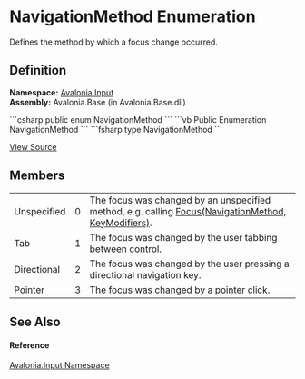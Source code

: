 # NavigationMethod Enumeration


Defines the method by which a focus change occurred.



## Definition
**Namespace:** <a href="N_Avalonia_Input">Avalonia.Input</a>  
**Assembly:** Avalonia.Base (in Avalonia.Base.dll)

<Tabs groupId="api-code-preview">
<TabItem value="csharp" label="C#">
```csharp
public enum NavigationMethod
```
</TabItem>
<TabItem value="vb" label="VB">
```vb
Public Enumeration NavigationMethod
```
</TabItem>
<TabItem value="fsharp" label="F#">
```fsharp
type NavigationMethod
```
</TabItem>
</Tabs>



<a href="https://github.com/AvaloniaUI/Avalonia/tree/master/src/Avalonia.Base/Input/NavigationMethod.cs" title="View the source code">View Source</a>



## Members
<table>
<tr>
<td>Unspecified</td>
<td>0</td>
<td>The focus was changed by an unspecified method, e.g. calling <a href="M_Avalonia_Input_InputElement_Focus">Focus(NavigationMethod, KeyModifiers)</a>.</td>
</tr>
<tr>
<td>Tab</td>
<td>1</td>
<td>The focus was changed by the user tabbing between control.</td>
</tr>
<tr>
<td>Directional</td>
<td>2</td>
<td>The focus was changed by the user pressing a directional navigation key.</td>
</tr>
<tr>
<td>Pointer</td>
<td>3</td>
<td>The focus was changed by a pointer click.</td>
</tr>
</table>

## See Also


#### Reference
<a href="N_Avalonia_Input">Avalonia.Input Namespace</a>  

